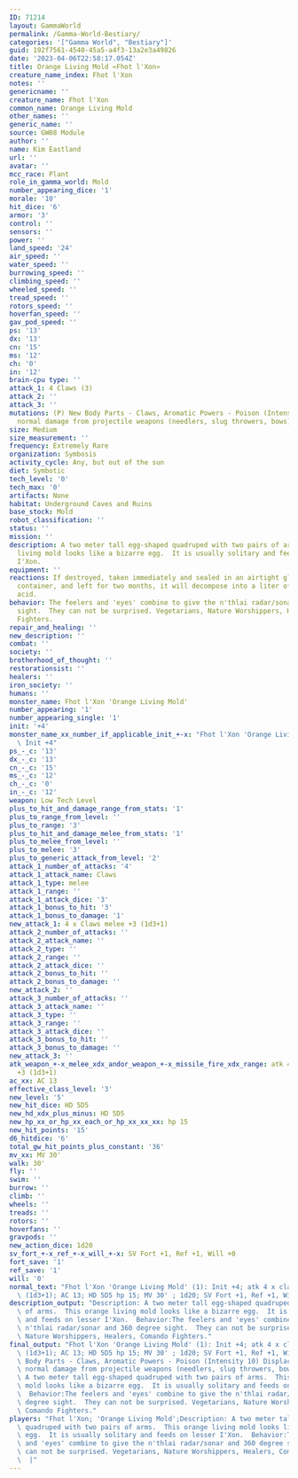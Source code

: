 ```yaml
---
ID: 71214
layout: GammaWorld
permalink: /Gamma-World-Bestiary/
categories: '["Gamma World", "Bestiary"]'
guid: 192f7561-4540-45a5-a4f3-13a2e3a49826
date: '2023-04-06T22:58:17.054Z'
title: Orange Living Mold «Fhot l'Xon»
creature_name_index: Fhot l'Xon
notes: ''
genericname: ''
creature_name: Fhot l'Xon
common_name: Orange Living Mold
other_names: ''
generic_name: ''
source: GW08 Module
author: ''
name: Kim Eastland
url: ''
avatar: ''
mcc_race: Plant
role_in_gamma_world: Mold
number_appearing_dice: '1'
morale: '10'
hit_dice: '6'
armor: '3'
control: ''
sensors: ''
power: ''
land_speed: '24'
air_speed: ''
water_speed: ''
burrowing_speed: ''
climbing_speed: ''
wheeled_speed: ''
tread_speed: ''
rotors_speed: ''
hoverfan_speed: ''
gav_pod_speed: ''
ps: '13'
dx: '13'
cn: '15'
ms: '12'
ch: '0'
in: '12'
brain-cpu type: ''
attack_1: 4 Claws (3)
attack_2: ''
attack_3: ''
mutations: (P) New Body Parts - Claws, Aromatic Powers - Poison (Intensity 10) Displacement.  Takes
  normal damage from projectile weapons (needlers, slug throwers, bows)
size: Medium
size_measurement: ''
frequency: Extremely Rare
organization: Symbosis
activity_cycle: Any, but out of the sun
diet: Symbotic
tech_level: '0'
tech_max: '0'
artifacts: None
habitat: Underground Caves and Ruins
base_stock: Mold
robot_classification: ''
status: ''
mission: ''
description: A two meter tall egg-shaped quadruped with two pairs of arms.  This orange
  living mold looks like a bizarre egg.  It is usually solitary and feeds on lesser
  I'Xon.
equipment: ''
reactions: If destroyed, taken immediately and sealed in an airtight glass or certamic
  container, and left for two months, it will decompose into a liter of Intenity Corrosive
  acid.
behavior: The feelers and 'eyes' combine to give the n'thlai radar/sonar and 360 degree
  sight.  They can not be surprised. Vegetarians, Nature Worshippers, Healers, Comando
  Fighters.
repair_and_healing: ''
new_description: ''
combat: ''
society: ''
brotherhood_of_thought: ''
restorationsist: ''
healers: ''
iron_society: ''
humans: ''
monster_name: Fhot l'Xon 'Orange Living Mold'
number_appearing: '1'
number_appearing_single: '1'
init: '+4'
monster_name_xx_number_if_applicable_init_+-x: "Fhot l'Xon 'Orange Living Mold' (1):\
  \ Init +4"
ps_-_c: '13'
dx_-_c: '13'
cn_-_c: '15'
ms_-_c: '12'
ch_-_c: '0'
in_-_c: '12'
weapon: Low Tech Level
plus_to_hit_and_damage_range_from_stats: '1'
plus_to_range_from_level: ''
plus_to_range: '3'
plus_to_hit_and_damage_melee_from_stats: '1'
plus_to_melee_from_level: ''
plus_to_melee: '3'
plus_to_generic_attack_from_level: '2'
attack_1_number_of_attacks: '4'
attack_1_attack_name: Claws
attack_1_type: melee
attack_1_range: ''
attack_1_attack_dice: '3'
attack_1_bonus_to_hit: '3'
attack_1_bonus_to_damage: '1'
new_attack_1: 4 x Claws melee +3 (1d3+1)
attack_2_number_of_attacks: ''
attack_2_attack_name: ''
attack_2_type: ''
attack_2_range: ''
attack_2_attack_dice: ''
attack_2_bonus_to_hit: ''
attack_2_bonus_to_damage: ''
new_attack_2: ''
attack_3_number_of_attacks: ''
attack_3_attack_name: ''
attack_3_type: ''
attack_3_range: ''
attack_3_attack_dice: ''
attack_3_bonus_to_hit: ''
attack_3_bonus_to_damage: ''
new_attack_3: ''
atk_weapon_+-x_melee_xdx_andor_weapon_+-x_missile_fire_xdx_range: atk 4 x claws melee
  +3 (1d3+1)
ac_xx: AC 13
effective_class_level: '3'
new_level: '5'
new_hit_dice: HD 5D5
new_hd_xdx_plus_minus: HD 5D5
new_hp_xx_or_hp_xx_each_or_hp_xx_xx_xx: hp 15
new_hit_points: '15'
d6_hitdice: '6'
total_gw_hit_points_plus_constant: '36'
mv_xx: MV 30'
walk: 30'
fly: ''
swim: ''
burrow: ''
climb: ''
wheels: ''
treads: ''
rotors: ''
hoverfans: ''
gravpods: ''
new_action_dice: 1d20
sv_fort_+-x_ref_+-x_will_+-x: SV Fort +1, Ref +1, Will +0
fort_save: '1'
ref_save: '1'
will: '0'
normal_text: "Fhot l'Xon 'Orange Living Mold' (1): Init +4; atk 4 x claws melee +3\
  \ (1d3+1); AC 13; HD 5D5 hp 15; MV 30' ; 1d20; SV Fort +1, Ref +1, Will +0"
description_output: "Description: A two meter tall egg-shaped quadruped with two pairs\
  \ of arms.  This orange living mold looks like a bizarre egg.  It is usually solitary\
  \ and feeds on lesser I'Xon.  Behavior:The feelers and 'eyes' combine to give the\
  \ n'thlai radar/sonar and 360 degree sight.  They can not be surprised. Vegetarians,\
  \ Nature Worshippers, Healers, Comando Fighters."
final_output: "Fhot l'Xon 'Orange Living Mold' (1): Init +4; atk 4 x claws melee +3\
  \ (1d3+1); AC 13; HD 5D5 hp 15; MV 30' ; 1d20; SV Fort +1, Ref +1, Will +0(P) New\
  \ Body Parts - Claws, Aromatic Powers - Poison (Intensity 10) Displacement.  Takes\
  \ normal damage from projectile weapons (needlers, slug throwers, bows)Description:\
  \ A two meter tall egg-shaped quadruped with two pairs of arms.  This orange living\
  \ mold looks like a bizarre egg.  It is usually solitary and feeds on lesser I'Xon.\
  \  Behavior:The feelers and 'eyes' combine to give the n'thlai radar/sonar and 360\
  \ degree sight.  They can not be surprised. Vegetarians, Nature Worshippers, Healers,\
  \ Comando Fighters."
players: "Fhot l'Xon; 'Orange Living Mold';Description: A two meter tall egg-shaped\
  \ quadruped with two pairs of arms.  This orange living mold looks like a bizarre\
  \ egg.  It is usually solitary and feeds on lesser I'Xon.  Behavior:The feelers\
  \ and 'eyes' combine to give the n'thlai radar/sonar and 360 degree sight.  They\
  \ can not be surprised. Vegetarians, Nature Worshippers, Healers, Comando Fighters.\
  \  |"
---
```

</br>